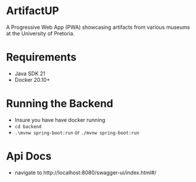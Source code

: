 # ArtifactUP
A Progressive Web App (PWA) showcasing artifacts from various museums at the University of Pretoria.

# Requirements
- Java SDK 21
- Docker 20.10+

# Running the Backend
- Insure you have have docker running
- `cd backend`
- `.\mvnw spring-boot:run` or `./mvnw spring-boot:run`

# Api Docs
- navigate to http://localhost:8080/swagger-ui/index.html#/
